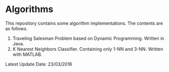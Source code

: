 # Algorithms

This repository contains some algorithm implementations. The contents are as follows.

1. Traveling Salesman Problem based on Dynamic Programming. Written in Java.
2. K Nearest Neighbors Classifier. Containing only 1-NN and 3-NN. Written with MATLAB.

Latest Update Date: 23/03/2016
